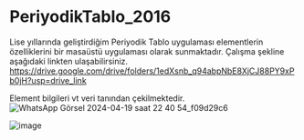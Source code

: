 # PeriyodikTablo_2016
Lise yıllarında geliştirdiğim Periyodik Tablo uygulaması elementlerin özelliklerini bir masaüstü uygulaması olarak sunmaktadır.
Çalışma şekline aşağıdaki linkten ulaşabilirsiniz.
https://drive.google.com/drive/folders/1edXsnb_q94abpNbE8XjCJ88PY9xPb0jH?usp=drive_link

Element bilgileri vt veri tanından çekilmektedir.
![WhatsApp Görsel 2024-04-19 saat 22 40 54_f09d29c6](https://github.com/hafizeogut/PeriyodikTablo_2016/assets/94183443/be3e98f6-8513-4571-9b63-52a0039ed7e1)

![image](https://github.com/hafizeogut/PeriyodikTablo_2016/assets/94183443/23440507-b8c4-4a9a-bc2e-dcaf39aac8a4)

